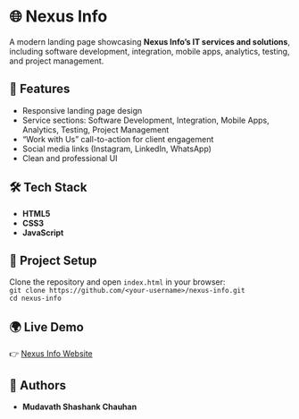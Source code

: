 # 🌐 Nexus Info

A modern landing page showcasing **Nexus Info’s IT services and solutions**, including software development, integration, mobile apps, analytics, testing, and project management.  

## 🚀 Features
- Responsive landing page design  
- Service sections: Software Development, Integration, Mobile Apps, Analytics, Testing, Project Management  
- “Work with Us” call-to-action for client engagement  
- Social media links (Instagram, LinkedIn, WhatsApp)  
- Clean and professional UI  

## 🛠️ Tech Stack
- **HTML5**  
- **CSS3**  
- **JavaScript**  

## 📂 Project Setup
Clone the repository and open `index.html` in your browser:  
`git clone https://github.com/<your-username>/nexus-info.git`  
`cd nexus-info`  

## 🌍 Live Demo
👉 [Nexus Info Website](https://nexus-project-3.onrender.com/)  

## 👥 Authors
- **Mudavath Shashank Chauhan**  


